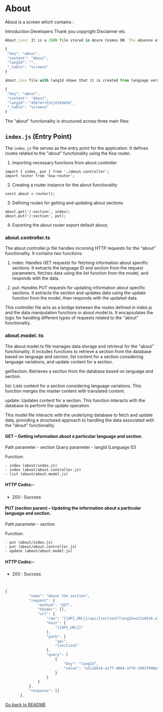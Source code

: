 # About

About is a screen which contains :

Introduction
Developers 
Thank you 
copyright 
Disclaimer etc.


 ```javascript
 About.json: It is a JSON file stored in Azure Cosmos DB. The absence of the id in the langId field indicates that it is from the Master dataset.

{
  "key": "about",
  "content": "About",
  "langId": "",
  "_table": "screens"
}

about.json file with langId shows that it is created from language version:

{
  "key": "about",
  "content": "About",
  "langId": "45674rt532j67k9456",
  "_table": "screens"
}
 ```

The "about" functionality is structured across three main files:

## `index.js` (Entry Point)

The `index.js` file serves as the entry point for the application. It defines routes related to the "about" functionality using the Koa router.


1. Importing necessary functions from about.controller
 ```
import { index, put } from './about.controller';
import router from 'koa-router';
 ```

2. Creating a router instance for the about functionality
 ```
const about = router();
 ```

3. Defining routes for getting and updating about sections
 ```
about.get('/:section', index);
about.put('/:section', put);
 ```

4. Exporting the about router
   export default about;

### about.controller.ts

The about.controller.js file handles incoming HTTP requests for the "about" functionality. It contains two functions:

1. index: Handles GET requests for fetching information about specific sections. It extracts the language ID and section from the request parameters, fetches data using the list function from the model, and responds with the data.

2. put: Handles PUT requests for updating information about specific sections. It extracts the section and updates data using the update function from the model, then responds with the updated data.

This controller file acts as a bridge between the routes defined in index.js and the data manipulation functions in about.model.ts. It encapsulates the logic for handling different types of requests related to the "about" functionality.

### about.model.:ts
The about.model.ts file manages data storage and retrieval for the "about" functionality. It includes functions to retrieve a section from the database based on language and section, list content for a section considering language variations, and update content for a section.

getSection: Retrieves a section from the database based on language and section.

list: Lists content for a section considering language variations. This function merges the master content with translated content.

update: Updates content for a section. This function interacts with the database to perform the update operation.

This model file interacts with the underlying database to fetch and update data, providing a structured approach to handling the data associated with the "about" functionality.

#### GET – Getting information about a particular language and section.

Path parameter - section
Query parameter - langId (Language ID)

Function:
 ```
- index (about/index.js)
- index (about/about.controller.js)
- list (about/about.model.js)
 ```

##### HTTP Codes:-

- 200 : Success

#### PUT (section param) – Updating the information about a particular language and section.

Path parameter - section

Function:
 ```
- put (about/index.js)
- put (about/about.controller.js)
- update (about/about.model.js)
 ```

##### HTTP Codes:-

- 200 : Success
 ```javascript


{
			"name": "About the section",
			"request": {
				"method": "GET",
				"header": [],
				"url": {
					"raw": "{{API_URL}}/api/{section}?langId=e3116616-a17f-4884-a7f8-3993f098e5d0",
					"host": [
						"{{API_URL}}"
					],
					"path": [
						"api",
						"{section}"
					],
					"query": [
						{
							"key": "langId",
							"value": "e3116616-a17f-4884-a7f8-3993f098e5d0"
						}
					]
				}
			},
			"response": []
		},
 ```
 
[Go back to README](../README.md)
